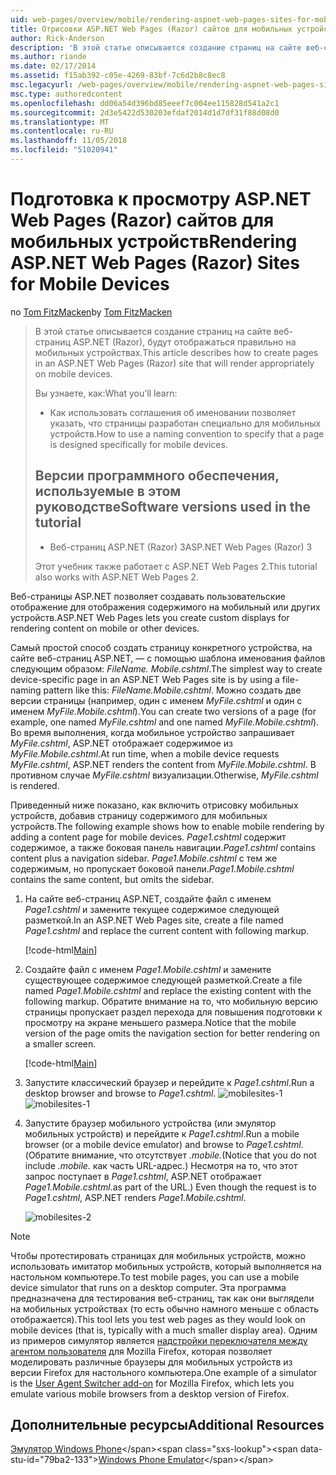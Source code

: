 ```yaml
---
uid: web-pages/overview/mobile/rendering-aspnet-web-pages-sites-for-mobile-devices
title: Отрисовки ASP.NET Web Pages (Razor) сайтов для мобильных устройств | Документация Майкрософт
author: Rick-Anderson
description: 'В этой статье описывается создание страниц на сайте веб-страниц ASP.NET (Razor), будут отображаться правильно на мобильных устройствах. Вы узнаете, как: как вы...'
ms.author: riande
ms.date: 02/17/2014
ms.assetid: f15ab392-c05e-4269-83bf-7c6d2b8c8ec8
msc.legacyurl: /web-pages/overview/mobile/rendering-aspnet-web-pages-sites-for-mobile-devices
msc.type: authoredcontent
ms.openlocfilehash: dd06a54d396bd85eeef7c004ee115828d541a2c1
ms.sourcegitcommit: 2d3e5422d530203efdaf2014d1d7df31f88d08d0
ms.translationtype: MT
ms.contentlocale: ru-RU
ms.lasthandoff: 11/05/2018
ms.locfileid: "51020941"
---
```

<a name="rendering-aspnet-web-pages-razor-sites-for-mobile-devices"></a><span data-ttu-id="79ba2-104">Подготовка к просмотру ASP.NET Web Pages (Razor) сайтов для мобильных устройств</span><span class="sxs-lookup"><span data-stu-id="79ba2-104">Rendering ASP.NET Web Pages (Razor) Sites for Mobile Devices</span></span>
====================
<span data-ttu-id="79ba2-105">по [Tom FitzMacken](https://github.com/tfitzmac)</span><span class="sxs-lookup"><span data-stu-id="79ba2-105">by [Tom FitzMacken](https://github.com/tfitzmac)</span></span>

> <span data-ttu-id="79ba2-106">В этой статье описывается создание страниц на сайте веб-страниц ASP.NET (Razor), будут отображаться правильно на мобильных устройствах.</span><span class="sxs-lookup"><span data-stu-id="79ba2-106">This article describes how to create pages in an ASP.NET Web Pages (Razor) site that will render appropriately on mobile devices.</span></span>
> 
> <span data-ttu-id="79ba2-107">Вы узнаете, как:</span><span class="sxs-lookup"><span data-stu-id="79ba2-107">What you'll learn:</span></span>
> 
> - <span data-ttu-id="79ba2-108">Как использовать соглашения об именовании позволяет указать, что страницы разработан специально для мобильных устройств.</span><span class="sxs-lookup"><span data-stu-id="79ba2-108">How to use a naming convention to specify that a page is designed specifically for mobile devices.</span></span>
>   
> 
> ## <a name="software-versions-used-in-the-tutorial"></a><span data-ttu-id="79ba2-109">Версии программного обеспечения, используемые в этом руководстве</span><span class="sxs-lookup"><span data-stu-id="79ba2-109">Software versions used in the tutorial</span></span>
> 
> 
> - <span data-ttu-id="79ba2-110">Веб-страниц ASP.NET (Razor) 3</span><span class="sxs-lookup"><span data-stu-id="79ba2-110">ASP.NET Web Pages (Razor) 3</span></span>
>   
> 
> <span data-ttu-id="79ba2-111">Этот учебник также работает с ASP.NET Web Pages 2.</span><span class="sxs-lookup"><span data-stu-id="79ba2-111">This tutorial also works with ASP.NET Web Pages 2.</span></span>


<span data-ttu-id="79ba2-112">Веб-страницы ASP.NET позволяет создавать пользовательские отображение для отображения содержимого на мобильный или других устройств.</span><span class="sxs-lookup"><span data-stu-id="79ba2-112">ASP.NET Web Pages lets you create custom displays for rendering content on mobile or other devices.</span></span>

<span data-ttu-id="79ba2-113">Самый простой способ создать страницу конкретного устройства, на сайте веб-страниц ASP.NET, — с помощью шаблона именования файлов следующим образом: <em>FileName.</em> <em>Mobile</em><em>.cshtml</em>.</span><span class="sxs-lookup"><span data-stu-id="79ba2-113">The simplest way to create device-specific page in an ASP.NET Web Pages site is by using a file-naming pattern like this: <em>FileName.</em><em>Mobile</em><em>.cshtml</em>.</span></span> <span data-ttu-id="79ba2-114">Можно создать две версии страницы (например, один с именем <em>MyFile.cshtml</em> и один с именем <em>MyFile.Mobile.cshtml</em>).</span><span class="sxs-lookup"><span data-stu-id="79ba2-114">You can create two versions of a page (for example, one named <em>MyFile.cshtml</em> and one named <em>MyFile.Mobile.cshtml</em>).</span></span> <span data-ttu-id="79ba2-115">Во время выполнения, когда мобильное устройство запрашивает <em>MyFile.cshtml</em>, ASP.NET отображает содержимое из <em>MyFile.Mobile.cshtml</em>.</span><span class="sxs-lookup"><span data-stu-id="79ba2-115">At run time, when a mobile device requests <em>MyFile.cshtml</em>, ASP.NET renders the content from <em>MyFile.Mobile.cshtml</em>.</span></span> <span data-ttu-id="79ba2-116">В противном случае <em>MyFile.cshtml</em> визуализации.</span><span class="sxs-lookup"><span data-stu-id="79ba2-116">Otherwise, <em>MyFile.cshtml</em> is rendered.</span></span>

<span data-ttu-id="79ba2-117">Приведенный ниже показано, как включить отрисовку мобильных устройств, добавив страницу содержимого для мобильных устройств.</span><span class="sxs-lookup"><span data-stu-id="79ba2-117">The following example shows how to enable mobile rendering by adding a content page for mobile devices.</span></span> <span data-ttu-id="79ba2-118">*Page1.cshtml* содержит содержимое, а также боковая панель навигации.</span><span class="sxs-lookup"><span data-stu-id="79ba2-118">*Page1.cshtml* contains content plus a navigation sidebar.</span></span> <span data-ttu-id="79ba2-119">*Page1.Mobile.cshtml* с тем же содержимым, но пропускает боковой панели.</span><span class="sxs-lookup"><span data-stu-id="79ba2-119">*Page1.Mobile.cshtml* contains the same content, but omits the sidebar.</span></span>

1. <span data-ttu-id="79ba2-120">На сайте веб-страниц ASP.NET, создайте файл с именем *Page1.cshtml* и замените текущее содержимое следующей разметкой.</span><span class="sxs-lookup"><span data-stu-id="79ba2-120">In an ASP.NET Web Pages site, create a file named *Page1.cshtml* and replace the current content with following markup.</span></span>

    [!code-html[Main](rendering-aspnet-web-pages-sites-for-mobile-devices/samples/sample1.html)]
2. <span data-ttu-id="79ba2-121">Создайте файл с именем *Page1.Mobile.cshtml* и замените существующее содержимое следующей разметкой.</span><span class="sxs-lookup"><span data-stu-id="79ba2-121">Create a file named *Page1.Mobile.cshtml* and replace the existing content with the following markup.</span></span> <span data-ttu-id="79ba2-122">Обратите внимание на то, что мобильную версию страницы пропускает раздел перехода для повышения подготовки к просмотру на экране меньшего размера.</span><span class="sxs-lookup"><span data-stu-id="79ba2-122">Notice that the mobile version of the page omits the navigation section for better rendering on a smaller screen.</span></span>

    [!code-html[Main](rendering-aspnet-web-pages-sites-for-mobile-devices/samples/sample2.html)]
3. <span data-ttu-id="79ba2-123">Запустите классический браузер и перейдите к *Page1.cshtml*.</span><span class="sxs-lookup"><span data-stu-id="79ba2-123">Run a desktop browser and browse to *Page1.cshtml*.</span></span> <span data-ttu-id="79ba2-124">![mobilesites-1](rendering-aspnet-web-pages-sites-for-mobile-devices/_static/image1.png)</span><span class="sxs-lookup"><span data-stu-id="79ba2-124">![mobilesites-1](rendering-aspnet-web-pages-sites-for-mobile-devices/_static/image1.png)</span></span>
4. <span data-ttu-id="79ba2-125">Запустите браузер мобильного устройства (или эмулятор мобильных устройств) и перейдите к *Page1.cshtml*.</span><span class="sxs-lookup"><span data-stu-id="79ba2-125">Run a mobile browser (or a mobile device emulator) and browse to *Page1.cshtml*.</span></span> <span data-ttu-id="79ba2-126">(Обратите внимание, что отсутствует *.mobile.*</span><span class="sxs-lookup"><span data-stu-id="79ba2-126">(Notice that you do not include *.mobile.*</span></span> <span data-ttu-id="79ba2-127">как часть URL-адрес.) Несмотря на то, что этот запрос поступает в *Page1.cshtml*, ASP.NET отображает *Page1.Mobile.cshtml*.</span><span class="sxs-lookup"><span data-stu-id="79ba2-127">as part of the URL.) Even though the request is to *Page1.cshtml*, ASP.NET renders *Page1.Mobile.cshtml*.</span></span>

    ![mobilesites-2](rendering-aspnet-web-pages-sites-for-mobile-devices/_static/image2.png)

> [!NOTE]
> <span data-ttu-id="79ba2-129">Чтобы протестировать страницах для мобильных устройств, можно использовать имитатор мобильных устройств, который выполняется на настольном компьютере.</span><span class="sxs-lookup"><span data-stu-id="79ba2-129">To test mobile pages, you can use a mobile device simulator that runs on a desktop computer.</span></span> <span data-ttu-id="79ba2-130">Эта программа предназначена для тестирования веб-страниц, так как они выглядели на мобильных устройствах (то есть обычно намного меньше с область отображается).</span><span class="sxs-lookup"><span data-stu-id="79ba2-130">This tool lets you test web pages as they would look on mobile devices (that is, typically with a much smaller display area).</span></span> <span data-ttu-id="79ba2-131">Одним из примеров симулятор является [надстройки переключателя между агентом пользователя](http://addons.mozilla.org/firefox/addon/user-agent-switcher/) для Mozilla Firefox, которая позволяет моделировать различные браузеры для мобильных устройств из версии Firefox для настольного компьютера.</span><span class="sxs-lookup"><span data-stu-id="79ba2-131">One example of a simulator is the [User Agent Switcher add-on](http://addons.mozilla.org/firefox/addon/user-agent-switcher/) for Mozilla Firefox, which lets you emulate various mobile browsers from a desktop version of Firefox.</span></span>


<a id="Additional_Resources"></a>
## <a name="additional-resources"></a><span data-ttu-id="79ba2-132">Дополнительные ресурсы</span><span class="sxs-lookup"><span data-stu-id="79ba2-132">Additional Resources</span></span>


<span data-ttu-id="79ba2-133">[Эмулятор Windows Phone](https://msdn.microsoft.com/library/ff402563(v=VS.92).aspx)</span><span class="sxs-lookup"><span data-stu-id="79ba2-133">[Windows Phone Emulator](https://msdn.microsoft.com/library/ff402563(v=VS.92).aspx)</span></span>
